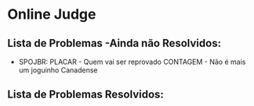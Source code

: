 # Online Judge

## Lista de Problemas -Ainda não Resolvidos:  

* SPOJBR:
    PLACAR - Quem vai ser reprovado
    CONTAGEM - Não é mais um joguinho Canadense

## Lista de Problemas Resolvidos:  